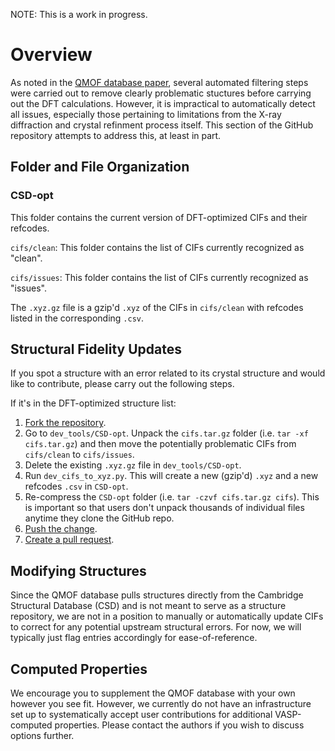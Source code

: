 NOTE: This is a work in progress.

# Overview
As noted in the [QMOF database paper](https://doi.org/10.26434/chemrxiv.13147616), several automated filtering steps were carried out to remove clearly problematic stuctures before carrying out the DFT calculations. However, it is impractical to automatically detect all issues, especially those pertaining to limitations from the X-ray diffraction and crystal refinment process itself. This section of the GitHub repository attempts to address this, at least in part.

## Folder and File Organization
### CSD-opt
This folder contains the current version of DFT-optimized CIFs and their refcodes.

`cifs/clean`: This folder contains the list of CIFs currently recognized as "clean".

`cifs/issues`: This folder contains the list of CIFs currently recognized as "issues".

The `.xyz.gz` file is a gzip'd `.xyz` of the CIFs in `cifs/clean` with refcodes listed in the corresponding `.csv`.

## Structural Fidelity Updates
If you spot a structure with an error related to its crystal structure and would like to contribute, please carry out the following steps.

If it's in the DFT-optimized structure list:
1. [Fork the repository](https://docs.github.com/en/free-pro-team@latest/github/getting-started-with-github/fork-a-repo).
2. Go to `dev_tools/CSD-opt`. Unpack the `cifs.tar.gz` folder (i.e. `tar -xf cifs.tar.gz`) and then move the potentially problematic CIFs from `cifs/clean` to `cifs/issues`.
3. Delete the existing `.xyz.gz` file in `dev_tools/CSD-opt`.
4. Run `dev_cifs_to_xyz.py`. This will create a new (gzip'd) `.xyz` and a new refcodes `.csv` in `CSD-opt`.
5. Re-compress the `CSD-opt` folder (i.e. `tar -czvf cifs.tar.gz cifs`). This is important so that users don't unpack thousands of individual files anytime they clone the GitHub repo.
6. [Push the change](https://docs.github.com/en/free-pro-team@latest/desktop/contributing-and-collaborating-using-github-desktop/pushing-changes-to-github).
7. [Create a pull request](https://docs.github.com/en/free-pro-team@latest/github/collaborating-with-issues-and-pull-requests/creating-a-pull-request).

## Modifying Structures
Since the QMOF database pulls structures directly from the Cambridge Structural Database (CSD) and is not meant to serve as a structure repository, we are not in a position to manually or automatically update CIFs to correct for any potential upstream structural errors. For now, we will typically just flag entries accordingly for ease-of-reference.

## Computed Properties
We encourage you to supplement the QMOF database with your own however you see fit. However, we currently do not have an infrastructure set up to systematically accept user contributions for additional VASP-computed properties. Please contact the authors if you wish to discuss options further.
